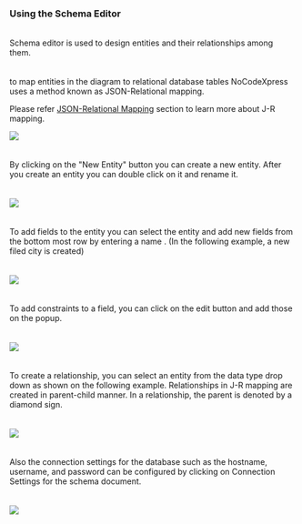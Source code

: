 ### Using the Schema Editor
<br/>
Schema editor is used to design entities and their relationships among them. 
<br/><br/><br/>
to map entities in the diagram to relational database tables NoCodeXpress uses a method known as JSON-Relational mapping.

Please refer [JSON-Relational Mapping](/#/documentation/jr-mapping) section to learn more about J-R mapping.
<br/>

<img style="max-width:700px;max-height:350px" class="hovarable" src="https://nocodexpress.app/docimages/4_1.png"/>
<br/><br/><br/>
By clicking on the "New Entity" button you can create a new entity.  After you create an entity you can double click on it and rename it.
<br/><br/><br/>
<img style="max-width:700px;max-height:350px" class="hovarable" src="https://nocodexpress.app/docimages/4_2.png"/>
<br/><br/><br/>
To add fields to the entity you can select the entity and add new fields from the bottom most row by entering a name . (In the following example, a new filed city is created)
<br/><br/><br/>
<img style="max-width:700px;max-height:350px" class="hovarable" src="https://nocodexpress.app/docimages/4_3.png"/>
<br/><br/><br/>
To add constraints to a field, you can click on the edit button and add those on the popup.
<br/><br/><br/>
<img style="max-width:700px;max-height:350px" class="hovarable" src="https://nocodexpress.app/docimages/4_4.png"/>
<br/><br/><br/>
To create a relationship, you can select an entity from the data type drop down as shown on the following example. Relationships in J-R mapping are created in parent-child manner. In a relationship, the parent is denoted by a diamond sign.
<br/><br/><br/>
<img style="max-width:700px;max-height:350px" class="hovarable" src="https://nocodexpress.app/docimages/4_5.png"/>
<br/><br/><br/>
Also the connection settings for the database such as the hostname, username, and password can be configured by clicking on Connection Settings for the schema document.
<br/><br/><br/>
<img style="max-width:700px;max-height:350px" class="hovarable" src="https://nocodexpress.app/docimages/4_6.png"/>
<br/><br/><br/>